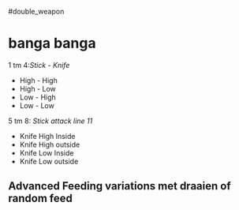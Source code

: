 #double_weapon   
# banga banga
 1 tm 4:*Stick - Knife*
- High - High
- High - Low
- Low - High
- Low - Low

5 tm 8: *Stick attack line 11*
- Knife High Inside
- Knife High outside
- Knife Low Inside
- Knife Low outside

**Advanced**
Feeding variations met draaien of random feed
---